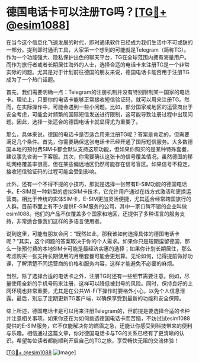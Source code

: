 # 德国电话卡可以注册TG吗？[[TG💪+ @esim1088](https://t.me/s/esim1088)]

在当今这个信息化飞速发展的时代，即时通讯软件已经成为我们生活中不可或缺的一部分。提到即时通讯工具，大家第一个想到的可能就是Telegram（简称TG）。作为一个功能强大、隐私保护出色的聊天平台，TG在全球范围内拥有海量用户。而作为旅行者或者长期居住海外的人士，选择合适的电话卡来注册TG是一个非常实际的问题。尤其是对于计划前往德国的朋友来说，德国电话卡能否用于注册TG成为了一个热门话题。

首先，我们需要明确一点：Telegram的注册机制并没有特别限制某一国家的电话卡。理论上，只要你的电话卡能够正常接收短信验证码，就可以用来注册TG。然而，在实际操作中，可能会遇到一些小问题。比如，部分国家或地区的运营商出于安全考虑，可能会对频繁的国际短信发送进行限制，这可能导致注册过程中出现问题。因此，选择一张适合的德国电话卡就显得尤为重要了。

那么，具体来说，德国的电话卡是否适合用来注册TG呢？答案是肯定的，但需要满足几个条件。首先，你需要确保这张电话卡已经开通了国际短信服务。大多数德国本地的预付费SIM卡都会默认支持这项功能，但如果你购买的是某种特殊套餐，建议事先咨询一下客服。其次，你需要确认这张卡的信号覆盖情况。虽然德国的移动网络覆盖率很高，但在某些偏远地区仍然可能存在信号盲区。如果信号不稳定，接收短信验证码的过程可能会受到影响。

此外，还有一个不得不提的小技巧，那就是选择一张带有E-SIM功能的德国电话卡。E-SIM是一种新型的虚拟SIM卡技术，它允许用户通过在线方式激活和更换运营商。相比于传统的实体SIM卡，E-SIM更加灵活便捷，尤其适合经常跨国旅行的人群。目前市面上有不少提供E-SIM服务的公司，其中一家口碑不错的企业叫做esim1088。他们的产品不仅覆盖多个国家和地区，还提供了多种语言的服务支持，非常适合像我们这样的多语言使用者。

说到这里，可能有朋友会问：“既然如此，那我该如何选择具体的德国电话卡呢？”其实，这个问题的答案取决于你的个人需求。如果你只是短期逗留德国，那么一张预付费的本地SIM卡可能是最经济实惠的选择；如果你计划长期居住，那么考虑购买一张支持长期使用的月租套餐可能会更划算。无论如何，记得提前做好功课，了解清楚不同运营商的价格和服务内容，这样才能避免不必要的麻烦。

当然，除了选择合适的电话卡之外，注册TG时还有一些细节需要注意。例如，尽量使用全新的手机号码来注册，这样可以降低被封号的风险。同时，保持良好的上网环境也非常重要，尤其是在公共Wi-Fi下操作时要格外小心，以免个人信息泄露。最后，别忘了定期更新TG客户端，以确保享受到最新的功能和安全保障。

综上所述，德国电话卡是可以用来注册Telegram的，但前提是要选择合适的卡种并注意相关事项。如果你还在为如何挑选德国电话卡而苦恼，不妨试试esim1088提供的E-SIM服务，它不仅能解决你的燃眉之急，还能让你感受到科技带来的便利与乐趣。相信通过这篇文章，你对德国电话卡与TG的关系已经有了更清晰的认识。希望每位读者都能顺利开启自己的TG之旅，享受畅快无阻的交流体验！

[[TG💪+ @esim1088](https://t.me/s/esim1088) ![Image](https://i.postimg.cc/4NQfJmqS/Snipaste-2025-05-13-00-14-12.png)]